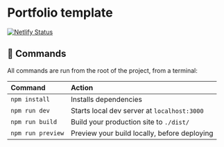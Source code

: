 # Portfolio template
[![Netlify Status](https://api.netlify.com/api/v1/badges/e31d4541-d76c-4599-8c0c-4225cc6e0ba5/deploy-status)](https://app.netlify.com/sites/muslimu/deploys)
## 🧞 Commands

All commands are run from the root of the project, from a terminal:

| Command                   | Action                                           |
| :------------------------ | :----------------------------------------------- |
| `npm install`             | Installs dependencies                            |
| `npm run dev`             | Starts local dev server at `localhost:3000`      |
| `npm run build`           | Build your production site to `./dist/`          |
| `npm run preview`         | Preview your build locally, before deploying     |
